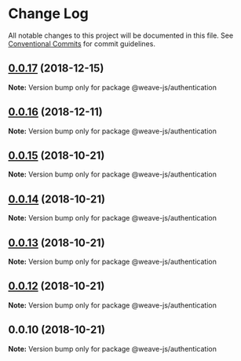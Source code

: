 # Change Log

All notable changes to this project will be documented in this file.
See [Conventional Commits](https://conventionalcommits.org) for commit guidelines.

## [0.0.17](https://github.com/fachw3rk/weave/compare/@weave-js/authentication@0.0.16...@weave-js/authentication@0.0.17) (2018-12-15)

**Note:** Version bump only for package @weave-js/authentication





## [0.0.16](https://github.com/fachw3rk/weave/compare/@weave-js/authentication@0.0.15...@weave-js/authentication@0.0.16) (2018-12-11)

**Note:** Version bump only for package @weave-js/authentication





## [0.0.15](https://github.com/fachw3rk/weave/compare/@weave-js/authentication@0.0.14...@weave-js/authentication@0.0.15) (2018-10-21)

**Note:** Version bump only for package @weave-js/authentication





## [0.0.14](https://github.com/fachw3rk/weave/compare/@weave-js/authentication@0.0.13...@weave-js/authentication@0.0.14) (2018-10-21)

**Note:** Version bump only for package @weave-js/authentication





## [0.0.13](https://github.com/fachw3rk/weave/compare/@weave-js/authentication@0.0.12...@weave-js/authentication@0.0.13) (2018-10-21)

**Note:** Version bump only for package @weave-js/authentication





## [0.0.12](https://github.com/fachw3rk/weave/compare/@weave-js/authentication@0.0.10...@weave-js/authentication@0.0.12) (2018-10-21)

**Note:** Version bump only for package @weave-js/authentication





<a name="0.0.10"></a>
## 0.0.10 (2018-10-21)

**Note:** Version bump only for package @weave-js/authentication
